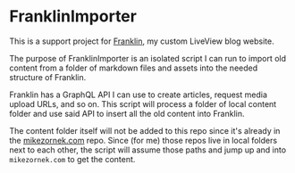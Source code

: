 # FranklinImporter

This is a support project for [Franklin](https://github.com/zorn/franklin), my custom LiveView blog website.

The purpose of FranklinImporter is an isolated script I can run to import old content from a folder of markdown files and assets into the needed structure of Franklin.

Franklin has a GraphQL API I can use to create articles, request media upload URLs, and so on. This script will process a folder of local content folder and use said API to insert all the old content into Franklin.

The content folder itself will not be added to this repo since it's already in the [mikezornek.com](https://github.com/zorn/mikezornek.com) repo. Since (for me) those repos live in local folders next to each other, the script will assume those paths and jump up and into `mikezornek.com` to get the content.
